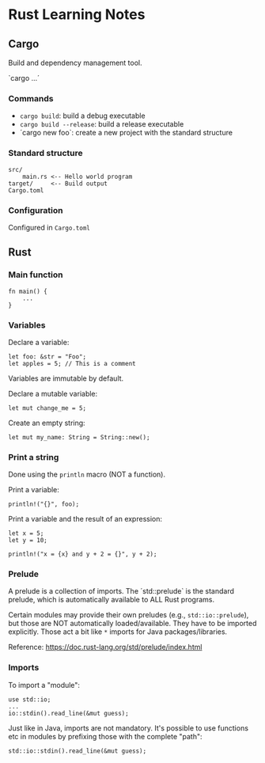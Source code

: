 # Rust Learning Notes

## Cargo
Build and dependency management tool.

`cargo ...´

### Commands
- `cargo build`: build a debug executable
- `cargo build --release`: build a release executable
- ´cargo new foo`: create a new project with the standard structure

### Standard structure

```
src/
    main.rs <-- Hello world program
target/     <-- Build output
Cargo.toml
```

### Configuration
Configured in `Cargo.toml`

## Rust

### Main function
```
fn main() {
    ...
}
```

### Variables

Declare a variable:
```
let foo: &str = "Foo";
let apples = 5; // This is a comment
```

Variables are immutable by default.

Declare a mutable variable:

```
let mut change_me = 5;
```

Create an empty string:

```
let mut my_name: String = String::new();
```

### Print a string
Done using the `println` macro (NOT a function).

Print a variable:

```
println!("{}", foo);
```

Print a variable and the result of an expression:

```
let x = 5;
let y = 10;

println!("x = {x} and y + 2 = {}", y + 2);
```

### Prelude
A prelude is a collection of imports.
The ´std::prelude` is the standard prelude, which is automatically available to ALL Rust programs.

Certain modules may provide their own preludes (e.g., `std::io::prelude`), but those are NOT automatically loaded/available. They have to be imported explicitly. Those act a bit like `*` imports for Java packages/libraries.

Reference: https://doc.rust-lang.org/std/prelude/index.html

### Imports
To import a "module":

```
use std::io;
...
io::stdin().read_line(&mut guess);
```

Just like in Java, imports are not mandatory. It's possible to use functions etc in modules by prefixing those with the complete "path":

```
std::io::stdin().read_line(&mut guess);
```